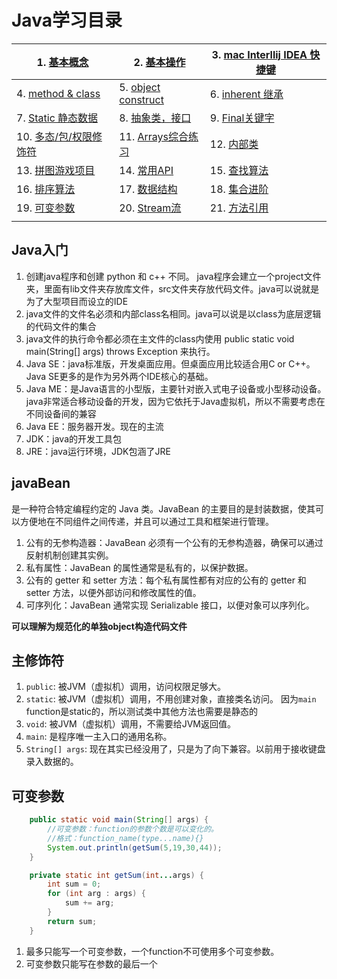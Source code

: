 # Java学习目录

|1. [基本概念](./1.%20基本概念.md) | 2. [基本操作](./2.%20基础操作.md)|3. [mac Interllij IDEA 快捷键](./id快捷键.md) 
|---|---|---|
| 4. [method & class](./3.%20method%20&%20class.md)|5. [object construct](./4.%20面向对象construct.md)|6. [inherent 继承](./6.%20inherent.md)
|7. [Static 静态数据](./7.%20Static.md)|8. [抽象类，接口](./8.%20抽象类.md)|9. [Final关键字](./9.%20Fianl关键字.md)
|10. [多态/包/权限修饰符](./10.%20多态.md)|11. [Arrays综合练习](./11.%20Array练习.md) |12. [内部类](./12.%20内部类.md)
|13. [拼图游戏项目](./13.%20拼图游戏项目.md)|14. [常用API](./14.%20常用API.md)|15. [查找算法](./15.%20算法.md) 
| 16. [排序算法](./16.%20排序算法.md)|17. [数据结构](./17.%20数据结构.md)|18. [集合进阶](./18.%20集合.md)|
|19. [可变参数](#table1)|20. [Stream流](./20.%20Stream流.md)|21. [方法引用](./21.%20方法引用.md)
|||

## Java入门

1. 创建java程序和创建 python 和 c++ 不同。 java程序会建立一个project文件夹，里面有lib文件夹存放库文件，src文件夹存放代码文件。java可以说就是为了大型项目而设立的IDE
2. java文件的文件名必须和内部class名相同。java可以说是以class为底层逻辑的代码文件的集合
3. java文件的执行命令都必须在主文件的class内使用 public static void main(String[] args) throws Exception 来执行。
4. Java SE：java标准版，开发桌面应用。但桌面应用比较适合用C or C++。Java SE更多的是作为另外两个IDE核心的基础。
5. Java ME：是Java语言的小型版，主要针对嵌入式电子设备或小型移动设备。java非常适合移动设备的开发，因为它依托于Java虚拟机，所以不需要考虑在不同设备间的兼容
6. Java EE：服务器开发。现在的主流
7. JDK：java的开发工具包
8. JRE：java运行环境，JDK包涵了JRE

## javaBean

是一种符合特定编程约定的 Java 类。JavaBean 的主要目的是封装数据，使其可以方便地在不同组件之间传递，并且可以通过工具和框架进行管理。  
1. 公有的无参构造器：JavaBean 必须有一个公有的无参构造器，确保可以通过反射机制创建其实例。
2. 私有属性：JavaBean 的属性通常是私有的，以保护数据。
3. 公有的 getter 和 setter 方法：每个私有属性都有对应的公有的 getter 和 setter 方法，以便外部访问和修改属性的值。
4. 可序列化：JavaBean 通常实现 Serializable 接口，以便对象可以序列化。
   
**可以理解为规范化的单独object构造代码文件**

## 主修饰符
1. `public`: 被JVM（虚拟机）调用，访问权限足够大。
2. `static`: 被JVM（虚拟机）调用，不用创建对象，直接类名访问。
             因为`main` function是static的，所以测试类中其他方法也需要是静态的
3. `void`: 被JVM（虚拟机）调用，不需要给JVM返回值。
4. `main`: 是程序唯一主入口的通用名称。
5. `String[] args`: 现在其实已经没用了，只是为了向下兼容。以前用于接收键盘录入数据的。


## <a id="table1"> 可变参数</a>
```java
    public static void main(String[] args) {
        //可变参数：function的参数个数是可以变化的。
        //格式：function_name(type...name){}
        System.out.println(getSum(5,19,30,44));
    }

    private static int getSum(int...args) {
        int sum = 0;
        for (int arg : args) {
            sum += arg;
        }
        return sum;
    }
```
1. 最多只能写一个可变参数，一个function不可使用多个可变参数。
2. 可变参数只能写在参数的最后一个